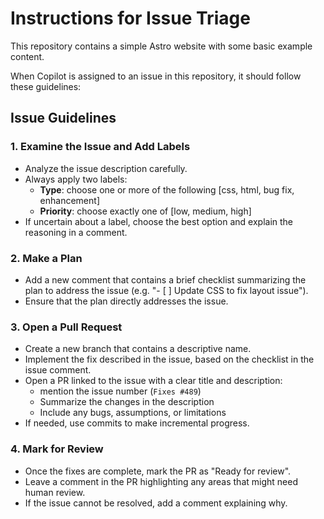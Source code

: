 # Instructions for Issue Triage

This repository contains a simple Astro website with some basic example content.

When Copilot is assigned to an issue in this repository, it should follow these guidelines:

## Issue Guidelines

### 1. Examine the Issue and Add Labels
- Analyze the issue description carefully.
- Always apply two labels:
    - **Type**: choose one or more of the following [css, html, bug fix, enhancement]
    - **Priority**: choose exactly one of [low, medium, high]
- If uncertain about a label, choose the best option and explain the reasoning in a comment.

### 2. Make a Plan
- Add a new comment that contains a brief checklist summarizing the plan to address the issue (e.g. "- [ ] Update CSS to fix layout issue").
- Ensure that the plan directly addresses the issue.

### 3. Open a Pull Request
- Create a new branch that contains a descriptive name.
- Implement the fix described in the issue, based on the checklist in the issue comment.
- Open a PR linked to the issue with a clear title and description:
    - mention the issue number (`Fixes #489`)
    - Summarize the changes in the description
    - Include any bugs, assumptions, or limitations
- If needed, use commits to make incremental progress.

### 4. Mark for Review
- Once the fixes are complete, mark the PR as "Ready for review".
- Leave a comment in the PR highlighting any areas that might need human review.
- If the issue cannot be resolved, add a comment explaining why.